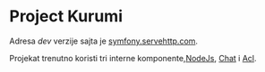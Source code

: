 # Project Kurumi

Adresa *dev* verzije sajta je [symfony.servehttp.com](http://symfony.servehttp.com).

Projekat trenutno koristi tri interne komponente,[NodeJs](https://github.com/Briareos/BriareosNodejsBundle), [Chat](https://github.com/Briareos/BriareosChatBundle) i [Acl](https://github.com/Briareos/BriareosAclBundle).

